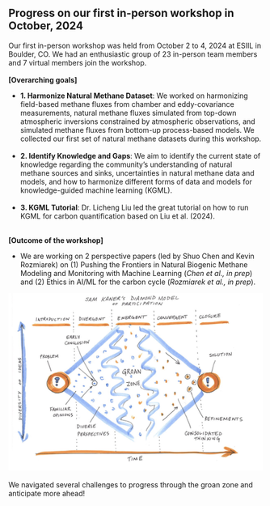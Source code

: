 
## Progress on our first in-person workshop in October, 2024
Our first in-person workshop was held from October 2 to 4, 2024 at ESIIL in Boulder, CO. We had an enthusiastic group of 23 in-person team members and 7 virtual members join the workshop.
<br><br>
**[Overarching goals]**<br>
- **1. Harmonize Natural Methane Dataset**: We worked on harmonizing field-based methane fluxes from chamber and eddy-covariance measurements, natural methane fluxes simulated from top-down atmospheric inversions constrained by atmospheric observations, and simulated methane fluxes from bottom-up process-based models. We collected our first set of natural methane datasets during this workshop.
<br><br>
- **2. Identify Knowledge and Gaps**: We aim to identify the current state of knowledge regarding the community’s understanding of natural methane sources and sinks, uncertainties in natural methane data and models, and how to harmonize different forms of data and models for knowledge-guided machine learning (KGML).
<br><br>
- **3. KGML Tutorial**: Dr. Licheng Liu led the great tutorial on how to run KGML for carbon quantification based on Liu et al. (2024).
<br><br>

**[Outcome of the workshop]**<br>
- We are working on 2 perspective papers (led by Shuo Chen and Kevin Rozmiarek) on (1) Pushing the Frontiers in Natural Biogenic Methane Modeling and Monitoring with Machine Learning (*Chen et al., in prep*) and (2) Ethics in AI/ML for the carbon cycle (*Rozmiarek et al., in prep*).

<img src="homepage_materials/groan_zone.png" width="600"> <br><br>
We navigated several challenges to progress through the groan zone and anticipate more ahead!
<br><br>
